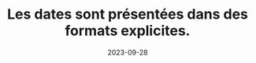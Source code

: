 ---
N: '4'
Rubrique: Contenus
title: Les dates sont présentées dans des formats explicites. 
detail: Les dates sont présentées dans des formats explicites. 
categories: [" Contenus"]
agrege: O4004-E003
opquast: '4 004'
indiceebook: '3'
description: "Règle n° 003"
weight:  003
actif: '1'
layout: rules
date: 2023-09-28
tags: ["", ""]
objectif: ["", ""]
Meo: ""
Controle: ""
Auteur: ""
---